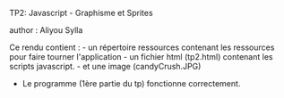 TP2: Javascript - Graphisme et Sprites

author : Aliyou Sylla

Ce rendu contient :
    - un répertoire ressources contenant les ressources pour faire tourner l'application
    - un fichier html (tp2.html) contenant les scripts javascript.
    - et une image (candyCrush.JPG)

- Le programme (1ère partie du tp) fonctionne correctement.